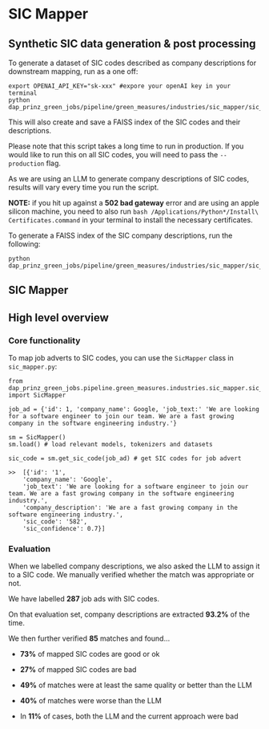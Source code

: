 # SIC Mapper

## Synthetic SIC data generation & post processing

To generate a dataset of SIC codes described as company descriptions for downstream mapping, run as a one off:

```
export OPENAI_API_KEY="sk-xxx" #expore your openAI key in your terminal
python dap_prinz_green_jobs/pipeline/green_measures/industries/sic_mapper/sic_data_generation.py
```

This will also create and save a FAISS index of the SIC codes and their descriptions.

Please note that this script takes a long time to run in production. If you would like to run this on all SIC codes, you will need to pass the `--production` flag.

As we are using an LLM to generate company descriptions of SIC codes, results will vary every time you run the script.

**NOTE:** if you hit up against a **502 bad gateway** error and are using an apple silicon machine, you need to also run `bash /Applications/Python*/Install\ Certificates.command` in your terminal to install the necessary certificates.

To generate a FAISS index of the SIC company descriptions, run the following:

```
python dap_prinz_green_jobs/pipeline/green_measures/industries/sic_mapper/sic_data_postprocessing.py
```

## SIC Mapper

## High level overview

### Core functionality

To map job adverts to SIC codes, you can use the `SicMapper` class in `sic_mapper.py`:

```
from dap_prinz_green_jobs.pipeline.green_measures.industries.sic_mapper.sic_mapper import SicMapper

job_ad = {'id': 1, 'company_name': Google, 'job_text:' 'We are looking for a software engineer to join our team. We are a fast growing company in the software engineering industry.'}

sm = SicMapper()
sm.load() # load relevant models, tokenizers and datasets

sic_code = sm.get_sic_code(job_ad) # get SIC codes for job advert

>>  [{'id': '1',
    'company_name': 'Google',
    'job_text': 'We are looking for a software engineer to join our team. We are a fast growing company in the software engineering industry.',
    'company_description': 'We are a fast growing company in the software engineering industry.',
    'sic_code': '582',
    'sic_confidence': 0.7}]
```

### Evaluation

When we labelled company descriptions, we also asked the LLM to assign it to a SIC code. We manually verified whether the match was appropriate or not.

We have labelled **287** job ads with SIC codes.

On that evaluation set, company descriptions are extracted **93.2%** of the time.

We then further verified **85** matches and found…

- **73%** of mapped SIC codes are good or ok

- **27%** of mapped SIC codes are bad

- **49%** of matches were at least the same quality or better than the LLM

- **40%** of matches were worse than the LLM

- In **11%** of cases, both the LLM and the current approach were bad
